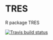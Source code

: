 # TRES

R package TRES

 <!-- badges: start -->  [![Travis build status](https://travis-ci.org/jerryfsu3333/TRES_code.svg?branch=master)](https://travis-ci.org/jerryfsu3333/TRES_code)  <!-- badges: end -->